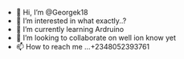 - 👋 Hi, I’m @Georgek18
- 👀 I’m interested in what exactly..?
- 🌱 I’m currently learning Ardruino
- 💞️ I’m looking to collaborate on well ion know yet
- 📫 How to reach me ...+2348052393761

<!---
Georgek18/Georgek18 is a ✨ special ✨ repository because its `README.md` (this file) appears on your GitHub profile.
You can click the Preview link to take a look at your changes.
--->
